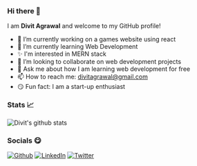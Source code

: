 ### Hi there 👋

I am **Divit Agrawal** and welcome to my GitHub profile!
- 🔭 I’m currently working on a games website using react
- 🌱 I’m currently learning Web Development
- ✨ I'm interested in MERN stack
- 👯 I’m looking to collaborate on web development projects
- 💬 Ask me about how I am learning web development for free
- 📫 How to reach me: divitagrawal@gmail.com
- 😏 Fun fact: I am a start-up enthusiast

### Stats 📈

![Divit's github stats](https://github-readme-stats.vercel.app/api?username=divit-agrawal&bg_color=30,c21500,ffc500&title_color=fff&text_color=fff)
  
### Socials 😋
<a href="https://www.divitagrawal.co/" target="_blank"><img alt="Github" src="https://img.shields.io/badge/-Website-blue?style=for-the-badge&logo=appveyor&logoColor=white&color=24C6DC&logo=data:null" /></a>
<a href="https://www.linkedin.com/in/divit-agrawal-850893189/" target="_blank"><img alt="LinkedIn" src="https://img.shields.io/badge/linkedin-%230077B5.svg?&style=for-the-badge&logo=linkedin&logoColor=white" /></a>
<a href="https://twitter.com/Divit_Agrawal_" target="_blank"><img alt="Twitter" src="https://img.shields.io/badge/twitter-%231DA1F2.svg?&style=for-the-badge&logo=twitter&logoColor=white" /></a>

